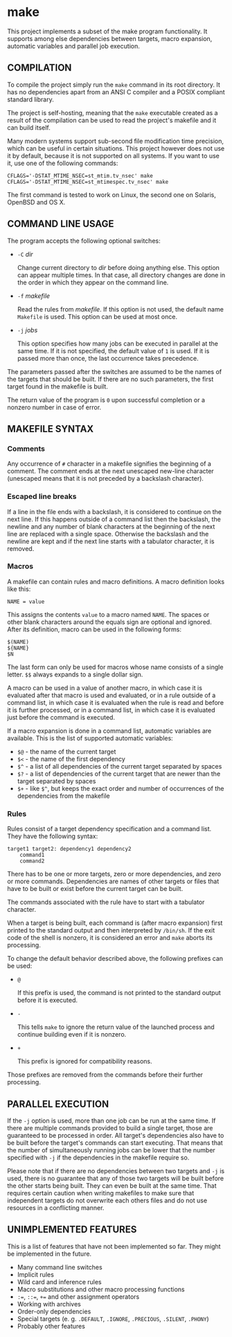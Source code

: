 make
====

This project implements a subset of the make program functionality. It supports
among else dependencies between targets, macro expansion, automatic variables
and parallel job execution.

COMPILATION
-----------

To compile the project simply run the `make` command in its root directory.
It has no dependencies apart from an ANSI C compiler and a POSIX compliant
standard library.

The project is self-hosting, meaning that the `make` executable created as
a result of the compilation can be used to read the project's makefile and
it can build itself.

Many modern systems support sub-second file modification time precision, which
can be useful in certain situations. This project however does not use it by
default, because it is not supported on all systems. If you want to use it,
use one of the following commands:

    CFLAGS='-DSTAT_MTIME_NSEC=st_mtim.tv_nsec' make
    CFLAGS='-DSTAT_MTIME_NSEC=st_mtimespec.tv_nsec' make

The first command is tested to work on Linux, the second one on Solaris,
OpenBSD and OS X.

COMMAND LINE USAGE
------------------

The program accepts the following optional switches:

 * `-C` *dir*

   Change current directory to *dir* before doing anything else. This option
   can appear multiple times. In that case, all directory changes are done in
   the order in which they appear on the command line.

 * `-f` *makefile*

   Read the rules from *makefile*. If this option is not used, the default name
   `Makefile` is used. This option can be used at most once.

 * `-j` *jobs*

   This option specifies how many jobs can be executed in parallel at the same
   time. If it is not specified, the default value of `1` is used. If it is
   passed more than once, the last occurrence takes precedence.

The parameters passed after the switches are assumed to be the names of the
targets that should be built. If there are no such parameters, the first target
found in the makefile is built.

The return value of the program is `0` upon successful completion or a nonzero
number in case of error.

MAKEFILE SYNTAX
---------------

### Comments ###

Any occurrence of `#` character in a makefile signifies the beginning of a
comment. The comment ends at the next unescaped new-line character (unescaped
means that it is not preceded by a backslash character).

### Escaped line breaks ###

If a line in the file ends with a backslash, it is considered to continue on
the next line. If this happens outside of a command list then
the backslash, the newline and any number
of blank characters at the beginning of the next line are replaced with a single
space. Otherwise the backslash and the newline are kept
and if the next line starts with a tabulator character, it is removed.

### Macros ###

A makefile can contain rules and macro definitions. A macro definition looks
like this:

    NAME = value

This assigns the contents `value` to a macro named `NAME`. The spaces or other
blank characters around the equals sign are optional and ignored. After its
definition, macro can be used in the following forms:

    $(NAME)
    ${NAME}
    $N

The last form can only be used for macros whose name consists of a single
letter. `$$` always expands to a single dollar sign.

A macro can be used in a value of another macro, in which case it is evaluated
after that macro is used and evaluated, or in a rule outside of a command list,
in which case it is evaluated when the rule is read and before it is further
processed, or in a command list, in which case it is evaluated just before the
command is executed.

If a macro expansion is done in a command list, automatic variables are
available. This is the list of supported automatic variables:

 * `$@` - the name of the current target
 * `$<` - the name of the first dependency
 * `$^` - a list of all dependencies of the current target separated by spaces
 * `$?` - a list of dependencies of the current target that are newer than
          the target separated by spaces
 * `$+` - like `$^`, but keeps the exact order and number of occurrences of the
          dependencies from the makefile

### Rules ###

Rules consist of a target dependency specification and a command list. They have
the following syntax:

    target1 target2: dependency1 dependency2
    	command1
    	command2

There has to be one or more targets, zero or more dependencies, and zero or more
commands. Dependencies are names of other targets or files that have to be built
or exist before the current target can be built.

The commands associated with the rule have to start with a tabulator character.

When a target is being built, each command is (after macro expansion)
first printed to the standard output and then interpreted by `/bin/sh`. If the
exit code of the shell is nonzero, it is considered an error and `make`
aborts its processing.

To change the default behavior described above, the following prefixes can be
used:

 * `@`

   If this prefix is used, the command is not printed to the standard output
   before it is executed.

 * `-`

   This tells `make` to ignore the return value of the launched process and
   continue building even if it is nonzero.

 * `+`

   This prefix is ignored for compatibility reasons.

Those prefixes are removed from the commands before their further processing.

PARALLEL EXECUTION
------------------

If the `-j` option is used, more than one job can be run at the same time.
If there are multiple commands provided to build a single target, those are
guaranteed to be processed in order. All target's dependencies also have to be
built before the target's commands can start executing. That means that the
number of simultaneously running jobs can be lower that the number specified
with `-j` if the dependencies in the makefile require so.

Please note that if there are no dependencies between two targets and `-j` is
used, there is no guarantee that any of those two targets will be built before
the other starts being built. They can even be built at the same time. That
requires certain caution when writing makefiles to make sure that independent
targets do not overwrite each others files and do not use resources in a
conflicting manner.

UNIMPLEMENTED FEATURES
----------------------

This is a list of features that have not been implemented so far. They might be
implemented in the future.

 * Many command line switches
 * Implicit rules
 * Wild card and inference rules
 * Macro substitutions and other macro processing functions
 * `:=`, `::=`, `+=` and other assignment operators
 * Working with archives
 * Order-only dependencies
 * Special targets
   (e. g. `.DEFAULT`, `.IGNORE`, `.PRECIOUS`, `.SILENT`, `.PHONY`)
 * Probably other features

